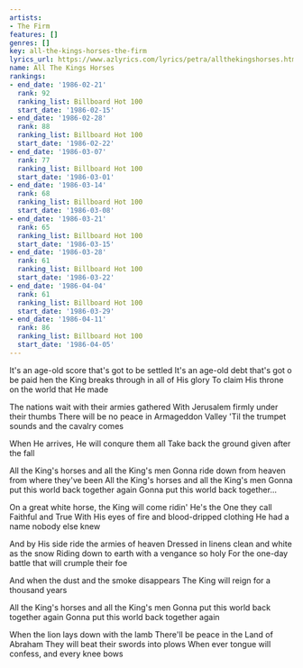 ```yaml
---
artists:
- The Firm
features: []
genres: []
key: all-the-kings-horses-the-firm
lyrics_url: https://www.azlyrics.com/lyrics/petra/allthekingshorses.html
name: All The Kings Horses
rankings:
- end_date: '1986-02-21'
  rank: 92
  ranking_list: Billboard Hot 100
  start_date: '1986-02-15'
- end_date: '1986-02-28'
  rank: 88
  ranking_list: Billboard Hot 100
  start_date: '1986-02-22'
- end_date: '1986-03-07'
  rank: 77
  ranking_list: Billboard Hot 100
  start_date: '1986-03-01'
- end_date: '1986-03-14'
  rank: 68
  ranking_list: Billboard Hot 100
  start_date: '1986-03-08'
- end_date: '1986-03-21'
  rank: 65
  ranking_list: Billboard Hot 100
  start_date: '1986-03-15'
- end_date: '1986-03-28'
  rank: 61
  ranking_list: Billboard Hot 100
  start_date: '1986-03-22'
- end_date: '1986-04-04'
  rank: 61
  ranking_list: Billboard Hot 100
  start_date: '1986-03-29'
- end_date: '1986-04-11'
  rank: 86
  ranking_list: Billboard Hot 100
  start_date: '1986-04-05'
---
```


It's an age-old score that's got to be settled
It's an age-old debt that's got o be paid
hen the King breaks through in all of His glory
To claim His throne on the world that He made

The nations wait with their armies gathered
With Jerusalem firmly under their thumbs
There will be no peace in Armageddon Valley
'Til the trumpet sounds and the cavalry comes

When He arrives, He will conqure them all
Take back the ground given after the fall

All the King's horses and all the King's men
Gonna ride down from heaven from where they've been
All the King's horses and all the King's men
Gonna put this world back together again
Gonna put this world back together...

On a great white horse, the King will come ridin'
He's the One they call Faithful and True
With His eyes of fire and blood-dripped clothing
He had a name nobody else knew

And by His side ride the armies of heaven
Dressed in linens clean and white as the snow
Riding down to earth with a vengance so holy
For the one-day battle that will crumple their foe

And when the dust and the smoke disappears
The King will reign for a thousand years



All the King's horses and all the King's men
Gonna put this world back together again
Gonna put this world back together again

When the lion lays down with the lamb
There'll be peace in the Land of Abraham
They will beat their swords into plows
When ever tongue will confess, and every knee bows





